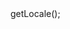 <?php

use Appwrite\Client;
use Appwrite\Services\Locale;

$client = new Client();

$client
    setProject('')
    setKey('')
;

$locale = new Locale($client);

$result = $locale->getLocale();